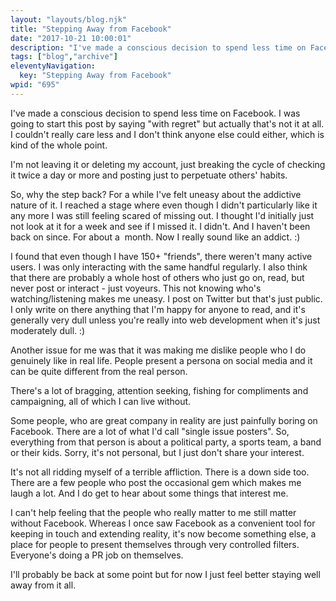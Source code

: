 ```yaml
---
layout: "layouts/blog.njk"
title: "Stepping Away from Facebook"
date: "2017-10-21 10:00:01"
description: "I've made a conscious decision to spend less time on Facebook"
tags: ["blog","archive"]
eleventyNavigation:
  key: "Stepping Away from Facebook"
wpid: "695"
---
```

I've made a conscious decision to spend less time on Facebook. I was going to start this post by saying "with regret" but actually that's not it at all. I couldn't really care less and I don't think anyone else could either, which is kind of the whole point.

I'm not leaving it or deleting my account, just breaking the cycle of checking it twice a day or more and posting just to perpetuate others' habits.

So, why the step back? For a while I've felt uneasy about the addictive nature of it. I reached a stage where even though I didn't particularly like it any more I was still feeling scared of missing out. I thought I'd initially just not look at it for a week and see if I missed it. I didn't. And I haven't been back on since. For about a  month. Now I really sound like an addict. :)

I found that even though I have 150+ "friends", there weren't many active users. I was only interacting with the same handful regularly. I also think that there are probably a whole host of others who just go on, read, but never post or interact - just voyeurs. This not knowing who's watching/listening makes me uneasy. I post on Twitter but that's just public. I only write on there anything that I'm happy for anyone to read, and it's generally very dull unless you're really into web development when it's just moderately dull. :)

Another issue for me was that it was making me dislike people who I do genuinely like in real life. People present a persona on social media and it can be quite different from the real person.

There's a lot of bragging, attention seeking, fishing for compliments and campaigning, all of which I can live without.

Some people, who are great company in reality are just painfully boring on Facebook. There are a lot of what I'd call "single issue posters". So, everything from that person is about a political party, a sports team, a band or their kids. Sorry, it's not personal, but I just don't share your interest.

It's not all ridding myself of a terrible affliction. There is a down side too. There are a few people who post the occasional gem which makes me laugh a lot. And I do get to hear about some things that interest me.

I can't help feeling that the people who really matter to me still matter without Facebook. Whereas I once saw Facebook as a convenient tool for keeping in touch and extending reality, it's now become something else, a place for people to present themselves through very controlled filters. Everyone's doing a PR job on themselves.

I'll probably be back at some point but for now I just feel better staying well away from it all.